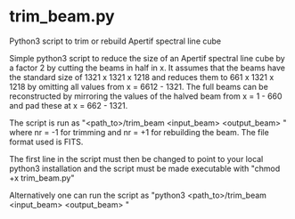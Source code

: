 # trim_beam.py
Python3 script to trim or rebuild Apertif spectral line cube

Simple python3 script to reduce the size of an Apertif spectral line 
cube by a factor 2 by cutting the beams in half in x.
It assumes that the beams have the standard size of 1321 x 1321 x 1218
and reduces them to 661 x 1321 x 1218 by omitting all values from
x = 6612 - 1321.
The full beams can be reconstructed by mirroring the values of the 
halved beam from x = 1 - 660 and pad these at x = 662 - 1321.

The script is run as "<path_to>/trim_beam <input_beam> <output_beam> <nr>" 
where nr = -1 for trimming and nr = +1 for rebuilding the beam.
The file format used is FITS.
  
The first line in the script must then be changed to point to your local python3
installation and the script must be made executable with "chmod +x trim_beam.py"
  
Alternatively one can run the script as "python3 <path_to>/trim_beam <input_beam> <output_beam> <nr>"   
